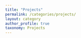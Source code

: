 ```yaml
---
title: "Projects"
permalink: /categories/projects/
layout: category
author_profile: true
taxonomy: Projects
---
```

